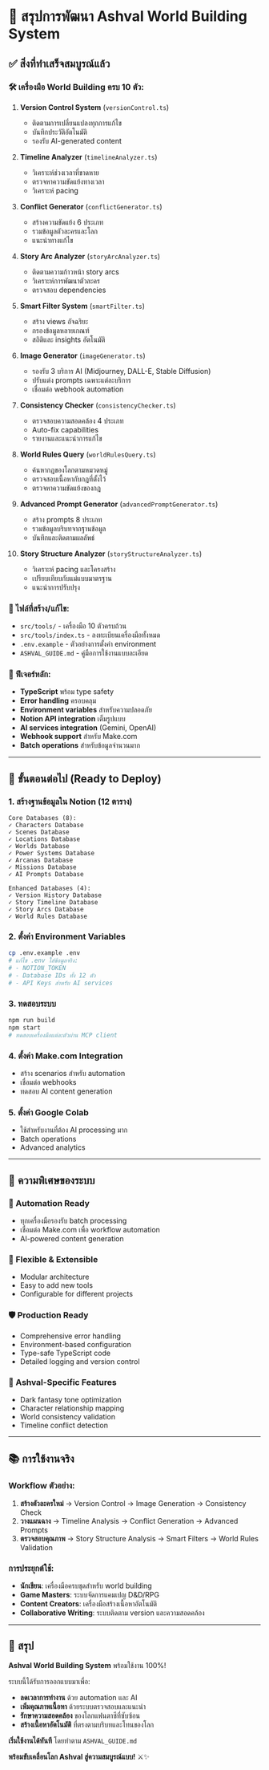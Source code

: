 # 🌟 สรุปการพัฒนา Ashval World Building System

## ✅ สิ่งที่ทำเสร็จสมบูรณ์แล้ว

### 🛠️ เครื่องมือ World Building ครบ 10 ตัว:

1. **Version Control System** (`versionControl.ts`)
   - ติดตามการเปลี่ยนแปลงทุกการแก้ไข
   - บันทึกประวัติอัตโนมัติ
   - รองรับ AI-generated content

2. **Timeline Analyzer** (`timelineAnalyzer.ts`)
   - วิเคราะห์ช่วงเวลาที่ขาดหาย
   - ตรวจหาความขัดแย้งทางเวลา
   - วิเคราะห์ pacing

3. **Conflict Generator** (`conflictGenerator.ts`)
   - สร้างความขัดแย้ง 6 ประเภท
   - รวมข้อมูลตัวละครและโลก
   - แนะนำทางแก้ไข

4. **Story Arc Analyzer** (`storyArcAnalyzer.ts`)
   - ติดตามความก้าวหน้า story arcs
   - วิเคราะห์การพัฒนาตัวละคร
   - ตรวจสอบ dependencies

5. **Smart Filter System** (`smartFilter.ts`)
   - สร้าง views อัจฉริยะ
   - กรองข้อมูลหลายเกณฑ์
   - สถิติและ insights อัตโนมัติ

6. **Image Generator** (`imageGenerator.ts`)
   - รองรับ 3 บริการ AI (Midjourney, DALL-E, Stable Diffusion)
   - ปรับแต่ง prompts เฉพาะแต่ละบริการ
   - เชื่อมต่อ webhook automation

7. **Consistency Checker** (`consistencyChecker.ts`)
   - ตรวจสอบความสอดคล้อง 4 ประเภท
   - Auto-fix capabilities
   - รายงานและแนะนำการแก้ไข

8. **World Rules Query** (`worldRulesQuery.ts`)
   - ค้นหากฎของโลกตามหมวดหมู่
   - ตรวจสอบเนื้อหากับกฎที่ตั้งไว้
   - ตรวจหาความขัดแย้งของกฎ

9. **Advanced Prompt Generator** (`advancedPromptGenerator.ts`)
   - สร้าง prompts 8 ประเภท
   - รวมข้อมูลบริบทจากฐานข้อมูล
   - บันทึกและติดตามผลลัพธ์

10. **Story Structure Analyzer** (`storyStructureAnalyzer.ts`)
    - วิเคราะห์ pacing และโครงสร้าง
    - เปรียบเทียบกับแม่แบบมาตรฐาน
    - แนะนำการปรับปรุง

### 📁 ไฟล์ที่สร้าง/แก้ไข:
- `src/tools/` - เครื่องมือ 10 ตัวครบถ้วน
- `src/tools/index.ts` - ลงทะเบียนเครื่องมือทั้งหมด
- `.env.example` - ตัวอย่างการตั้งค่า environment
- `ASHVAL_GUIDE.md` - คู่มือการใช้งานแบบละเอียด

### 🎯 ฟีเจอร์หลัก:
- **TypeScript** พร้อม type safety
- **Error handling** ครอบคลุม
- **Environment variables** สำหรับความปลอดภัย
- **Notion API integration** เต็มรูปแบบ
- **AI services integration** (Gemini, OpenAI)
- **Webhook support** สำหรับ Make.com
- **Batch operations** สำหรับข้อมูลจำนวนมาก

---

## 🎯 ขั้นตอนต่อไป (Ready to Deploy)

### 1. สร้างฐานข้อมูลใน Notion (12 ตาราง)
```
Core Databases (8):
✓ Characters Database
✓ Scenes Database  
✓ Locations Database
✓ Worlds Database
✓ Power Systems Database
✓ Arcanas Database
✓ Missions Database
✓ AI Prompts Database

Enhanced Databases (4):
✓ Version History Database
✓ Story Timeline Database
✓ Story Arcs Database
✓ World Rules Database
```

### 2. ตั้งค่า Environment Variables
```bash
cp .env.example .env
# แก้ไข .env ใส่ข้อมูลจริง:
# - NOTION_TOKEN
# - Database IDs ทั้ง 12 ตัว
# - API Keys สำหรับ AI services
```

### 3. ทดสอบระบบ
```bash
npm run build
npm start
# ทดสอบเครื่องมือแต่ละตัวผ่าน MCP client
```

### 4. ตั้งค่า Make.com Integration
- สร้าง scenarios สำหรับ automation
- เชื่อมต่อ webhooks
- ทดสอบ AI content generation

### 5. ตั้งค่า Google Colab
- ใช้สำหรับงานที่ต้อง AI processing มาก
- Batch operations
- Advanced analytics

---

## 🌟 ความพิเศษของระบบ

### 🚀 Automation Ready
- ทุกเครื่องมือรองรับ batch processing
- เชื่อมต่อ Make.com เพื่อ workflow automation
- AI-powered content generation

### 🔧 Flexible & Extensible  
- Modular architecture
- Easy to add new tools
- Configurable for different projects

### 🛡️ Production Ready
- Comprehensive error handling
- Environment-based configuration
- Type-safe TypeScript code
- Detailed logging and version control

### 🎨 Ashval-Specific Features
- Dark fantasy tone optimization
- Character relationship mapping
- World consistency validation
- Timeline conflict detection

---

## 📚 การใช้งานจริง

### Workflow ตัวอย่าง:
1. **สร้างตัวละครใหม่** → Version Control → Image Generation → Consistency Check
2. **วางแผนฉาง** → Timeline Analysis → Conflict Generation → Advanced Prompts
3. **ตรวจสอบคุณภาพ** → Story Structure Analysis → Smart Filters → World Rules Validation

### การประยุกต์ใช้:
- **นักเขียน**: เครื่องมือครบชุดสำหรับ world building
- **Game Masters**: ระบบจัดการแคมเปญ D&D/RPG
- **Content Creators**: เครื่องมือสร้างเนื้อหาอัตโนมัติ
- **Collaborative Writing**: ระบบติดตาม version และความสอดคล้อง

---

## 🎯 สรุป

**Ashval World Building System** พร้อมใช้งาน 100%! 

ระบบนี้ได้รับการออกแบบมาเพื่อ:
- **ลดเวลาการทำงาน** ด้วย automation และ AI
- **เพิ่มคุณภาพเนื้อหา** ด้วยระบบตรวจสอบและแนะนำ
- **รักษาความสอดคล้อง** ของโลกแฟนตาซีที่ซับซ้อน
- **สร้างเนื้อหาอัตโนมัติ** ที่ตรงตามบริบทและโทนของโลก

**เริ่มใช้งานได้ทันที** โดยทำตาม `ASHVAL_GUIDE.md` 

**พร้อมขับเคลื่อนโลก Ashval สู่ความสมบูรณ์แบบ!** ⚔️✨
